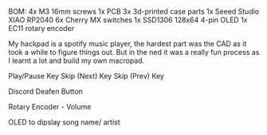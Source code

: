 BOM:
4x M3 16mm screws
1x PCB
3x 3d-printed case parts
1x Seeed Studio XIAO RP2040
6x Cherry MX switches
1x SSD1306 128x64 4-pin OLED
1x EC11 rotary encoder

My hackpad is a spotify music player, the hardest part was the CAD as it took a while to figure things out. But in the ned it was a really fun process as I learnt a lot and build my own macropad.

Play/Pause Key
Skip (Next) Key
Skip (Prev) Key

Discord Deafen Button

Rotary Encoder - Volume

OLED to dipslay song name/ artist

